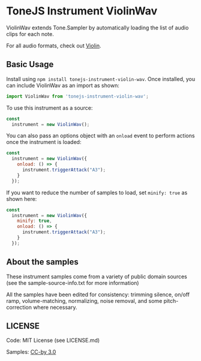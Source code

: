 # ToneJS Instrument ViolinWav

ViolinWav extends Tone.Sampler by automatically loading the list of audio clips for each note.

For all audio formats, check out [Violin](../README.md).

## Basic Usage

Install using `npm install tonejs-instrument-violin-wav`. Once installed, you can include ViolinWav as an import as shown:

```javascript
import ViolinWav from 'tonejs-instrument-violin-wav';
```

To use this instrument as a source:

```javascript
const
  instrument = new ViolinWav();
```

You can also pass an options object with an `onload` event to perform actions once the instrument is loaded:

```javascript
const
  instrument = new ViolinWav({
    onload: () => {
      instrument.triggerAttack("A3");
    }
  });
```

If you want to reduce the number of samples to load, set `minify: true` as shown here:

```javascript
const
  instrument = new ViolinWav({
    minify: true,
    onload: () => {
      instrument.triggerAttack("A3");
    }
  });
```

## About the samples

These instrument samples come from a variety of public domain sources (see the sample-source-info.txt for more information)

All the samples have been edited for consistency: trimming silence, on/off ramp, volume-matching, normalizing, noise removal, and some pitch-correction where necessary.

## LICENSE

Code: MIT License (see LICENSE.md)

Samples: [CC-by 3.0](https://creativecommons.org/licenses/by/3.0/)
